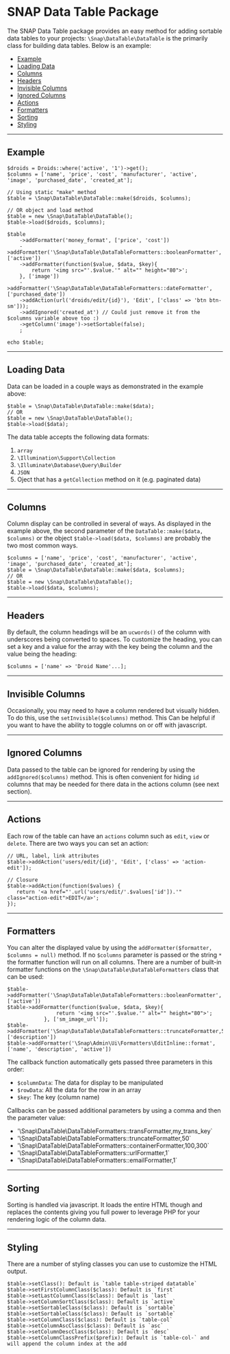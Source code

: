 # SNAP Data Table Package #

The SNAP Data Table package provides an easy method for adding sortable data tables to your projects:
`\Snap\DataTable\DataTable` is the primarily class for building data tables. Below is an example:

* [Example](#example)
* [Loading Data](#data)
* [Columns](#columns)
* [Headers](#headers)
* [Invisible Columns](#invisible)
* [Ignored Columns](#ignored)
* [Actions](#actions)
* [Formatters](#formatters)
* [Sorting](#sorting)
* [Styling](#styling)

---

## <a id="example"></a>Example ##
```
$droids = Droids::where('active', '1')->get();
$columns = ['name', 'price', 'cost', 'manufacturer', 'active', 'image', 'purchased_date', 'created_at'];

// Using static "make" method
$table = \Snap\DataTable\DataTable::make($droids, $columns);

// OR object and load method
$table = new \Snap\DataTable\DataTable();
$table->load($droids, $columns);

$table
	->addFormatter('money_format', ['price', 'cost'])
	->addFormatter('\Snap\DataTable\DataTableFormatters::booleanFormatter', ['active'])
	->addFormatter(function($value, $data, $key){
		return '<img src="'.$value.'" alt="" height="80">';
	}, ['image'])
	->addFormatter('\Snap\DataTable\DataTableFormatters::dateFormatter', ['purchased_date'])
	->addAction(url('droids/edit/{id}'), 'Edit', ['class' => 'btn btn-sm']));
	->addIgnored('created_at') // Could just remove it from the $columns variable above too :)
	->getColumn('image')->setSortable(false);
	;

echo $table;
``` 

---

## <a id="data"></a>Loading Data ##
Data can be loaded in a couple ways as demonstrated in the example above:
```
$table = \Snap\DataTable\DataTable::make($data);
// OR
$table = new \Snap\DataTable\DataTable();
$table->load($data); 
```
The data table accepts the following data formats:
1. `array`
2. `\Illumination\Support\Collection`
3. `\Illuminate\Database\Query\Builder`
3. `JSON`
4. Oject that has a `getCollection` method on it (e.g. paginated data)

---

## <a id="columns"></a>Columns ##
Column display can be controlled in several of ways. As displayed in the example above, the second parameter of the `DataTable::make($data, $columns)` or the object `$table->load($data, $columns)` are probably the two most common ways.
```
$columns = ['name', 'price', 'cost', 'manufacturer', 'active', 'image', 'purchased_date', 'created_at'];
$table = \Snap\DataTable\DataTable::make($data, $columns);
// OR
$table = new \Snap\DataTable\DataTable();
$table->load($data, $columns); 
``` 
---

## Headers ##
By default, the column headings will be an `ucwords()` of the column with underscores being converted to spaces.
To customize the heading, you can set a key and a value for the array with the key being the column and the value being the heading:
``` 
$columns = ['name' => 'Droid Name'...];
```
---

## <a id="invisible"></a> Invisible Columns ##
Occasionally, you may need to have a column rendered but visually hidden. To do this, use the `setInvisible($columns)` method.
This Can be helpful if you want to have the ability to toggle columns on or off with javascript.

---

## <a id="ignored"></a> Ignored Columns ##
Data passed to the table can be ignored for rendering by using the `addIgnored($columns)` method.
This is often convenient for hiding `id` columns that may be needed for there data in the actions column (see next section).

---

## <a id="actions"></a> Actions ###
Each row of the table can have an `actions` column such as `edit`, `view` or `delete`. There are two ways you can set an action:
```
// URL, label, link attributes
$table->addAction('users/edit/{id}', 'Edit', ['class' => 'action-edit']);

// Closure
$table->addAction(function($values) {
   return '<a href="'.url('users/edit/'.$values['id']).'" class="action-edit">EDIT</a>';
});
```

---

## <a id="formatters"></a>Formatters ##
You can alter the displayed value by using the `addFormatter($formatter, $columns = null)` method. 
If no `$columns` parameter is passed or the string `*` the formatter function will run on all columns.
There are a number of built-in formatter functions on the `\Snap\DataTable\DataTableFormatters` class that can be used:
```
$table->addFormatter('\Snap\DataTable\DataTableFormatters::booleanFormatter', ['active'])
$table->addFormatter(function($value, $data, $key){
                return '<img src="'.$value.'" alt="" height="80">';
            }, ['sm_image_url']);
$table->addFormatter('\Snap\DataTable\DataTableFormatters::truncateFormatter,50', ['description'])
$table->addFormatter('\Snap\Admin\Ui\Formatters\EditInline::format', ['name', 'description', 'active'])
```
The callback function automatically gets passed three parameters in this order:
* `$columnData`: The data for display to be manipulated
* `$rowData`: All the data for the row in an array
* `$key`: The key (column name)

Callbacks can be passed additional parameters by using a comma and then the parameter value:
* '\Snap\DataTable\DataTableFormatters::transFormatter,my_trans_key`
* '\Snap\DataTable\DataTableFormatters::truncateFormatter,50`
* '\Snap\DataTable\DataTableFormatters::containerFormatter,100,300`
* '\Snap\DataTable\DataTableFormatters::urlFormatter,1`
* '\Snap\DataTable\DataTableFormatters::emailFormatter,1`
 
---

## <a id="sorting"></a>Sorting ##
Sorting is handled via javascript. It loads the entire HTML though and replaces the contents giving you full power to leverage PHP for your rendering logic of the column data.

---

## <a id="styling"></a>Styling ##
There are a number of styling classes you can use to customize the HTML output.
```
$table->setClass(): Default is `table table-striped datatable`
$table->setFirstColumnClass($class): Default is `first`
$table->setLastColumnClass($class): Default is `last`
$table->setColumnSortClass($class): Default is `active`
$table->setSortableClass($class): Default is `sortable`
$table->setSortableClass($class): Default is `sortable`
$table->setColumnClass($class): Default is `table-col`
$table->setColumnAscClass($class): Default is `asc`
$table->setColumnDescClass($class): Default is `desc`
$table->setColumnClassPrefix($prefix): Default is `table-col-` and will append the column index at the add
```


